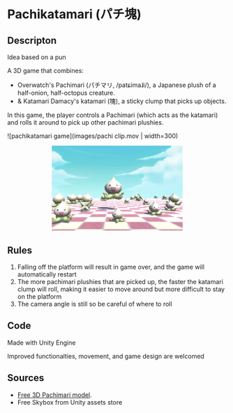 # Pachikatamari (パチ塊)

## Descripton 

Idea based on a pun

A 3D game that combines: 
- Overwatch's Pachimari (パチマリ, /patɕimaɺi/), a Japanese plush of a half-onion, half-octopus creature. 
- & Katamari Damacy's katamari (塊), a sticky clump that picks up objects. 

In this game, the player controls a Pachimari (which acts as the katamari) and rolls it around to pick up other pachimari plushies. 

![pachikatamari game](images/pachi clip.mov | width=300)

<p align="center">
  <img src="images/pachi.png" alt="pachikatamari game" width="300">
</p>

## Rules

1. Falling off the platform will result in game over, and the game will automatically restart
2. The more pachimari plushies that are picked up, the faster the katamari clump will roll, making it easier to move around but more difficult to stay on the platform
3. The camera angle is still so be careful of where to roll 

## Code

Made with Unity Engine 

Improved functionalties, movement, and game design are welcomed

## Sources 

- [Free 3D Pachimari model](https://www.cgtrader.com/free-3d-models/character/fantasy-character/pachimari-fan-art).
- Free Skybox from Unity assets store
